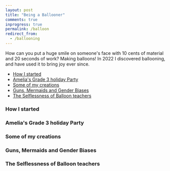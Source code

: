 ```yaml
---
layout: post
title: "Being a Ballooner"
comments: true
inprogress: true
permalink: /balloon
redirect_from:
  - /ballooning
---
```


How can you put a huge smile on someone's face with 10 cents of material and 20 seconds of work? Making balloons! In 2022 I discovered ballooning, and have used it to bring joy ever since.

<!-- prettier-ignore-start -->
<!-- vim-markdown-toc GFM -->

- [How I started](#how-i-started)
- [Amelia's Grade 3 holiday Party](#amelias-grade-3-holiday-party)
- [Some of my creations](#some-of-my-creations)
- [Guns, Mermaids and Gender Biases](#guns-mermaids-and-gender-biases)
- [The Selflessness of Balloon teachers](#the-selflessness-of-balloon-teachers)

<!-- vim-markdown-toc -->
<!-- prettier-ignore-end -->


### How I started

### Amelia's Grade 3 holiday Party

### Some of my creations

### Guns, Mermaids and Gender Biases


### The Selflessness of Balloon teachers


